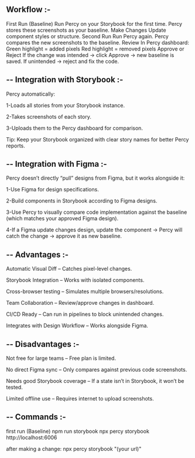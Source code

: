 Workflow :-
--
First Run (Baseline)
Run Percy on your Storybook for the first time.
Percy stores these screenshots as your baseline.
Make Changes
Update component styles or structure.
Second Run
Run Percy again.
Percy compares the new screenshots to the baseline.
Review
In Percy dashboard:
Green highlight = added pixels
Red highlight = removed pixels
Approve or Reject
If the change was intended → click Approve → new baseline is saved.
If unintended → reject and fix the code.


--
Integration with Storybook :-
--
Percy automatically:

1-Loads all stories from your Storybook instance.

2-Takes screenshots of each story.

3-Uploads them to the Percy dashboard for comparison.

 Tip: Keep your Storybook organized with clear story names for better Percy reports.

--
 Integration with Figma :-
--
Percy doesn’t directly “pull” designs from Figma, but it works alongside it:

1-Use Figma for design specifications.

2-Build components in Storybook according to Figma designs.

3-Use Percy to visually compare code implementation against the baseline (which matches your approved Figma design).

4-If a Figma update changes design, update the component → Percy will catch the change → approve it as new baseline.


--
Advantages :-
--

Automatic Visual Diff – Catches pixel-level changes.

Storybook Integration – Works with isolated components.

Cross-browser testing – Simulates multiple browsers/resolutions.

Team Collaboration – Review/approve changes in dashboard.

CI/CD Ready – Can run in pipelines to block unintended changes.

Integrates with Design Workflow – Works alongside Figma.

--
Disadvantages :-
--

Not free for large teams – Free plan is limited.

No direct Figma sync – Only compares against previous code screenshots.

Needs good Storybook coverage – If a state isn’t in Storybook, it won’t be tested.

Limited offline use – Requires internet to upload screenshots.


--
Commands :-
--
first run (Baseline)
npm run storybook
npx percy storybook http://localhost:6006

after making a change:
npx percy storybook "(your url)"
